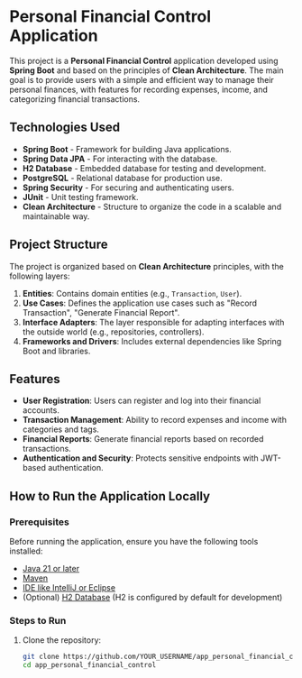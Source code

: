 # Personal Financial Control Application

This project is a **Personal Financial Control** application developed using **Spring Boot** and based on the principles of **Clean Architecture**. The main goal is to provide users with a simple and efficient way to manage their personal finances, with features for recording expenses, income, and categorizing financial transactions.

## Technologies Used

- **Spring Boot** - Framework for building Java applications.
- **Spring Data JPA** - For interacting with the database.
- **H2 Database** - Embedded database for testing and development.
- **PostgreSQL** - Relational database for production use.
- **Spring Security** - For securing and authenticating users.
- **JUnit** - Unit testing framework.
- **Clean Architecture** - Structure to organize the code in a scalable and maintainable way.

## Project Structure

The project is organized based on **Clean Architecture** principles, with the following layers:

1. **Entities**: Contains domain entities (e.g., `Transaction`, `User`).
2. **Use Cases**: Defines the application use cases such as "Record Transaction", "Generate Financial Report".
3. **Interface Adapters**: The layer responsible for adapting interfaces with the outside world (e.g., repositories, controllers).
4. **Frameworks and Drivers**: Includes external dependencies like Spring Boot and libraries.

## Features

- **User Registration**: Users can register and log into their financial accounts.
- **Transaction Management**: Ability to record expenses and income with categories and tags.
- **Financial Reports**: Generate financial reports based on recorded transactions.
- **Authentication and Security**: Protects sensitive endpoints with JWT-based authentication.

## How to Run the Application Locally

### Prerequisites

Before running the application, ensure you have the following tools installed:

- [Java 21 or later](https://adoptopenjdk.net/)
- [Maven](https://maven.apache.org/)
- [IDE like IntelliJ or Eclipse](https://www.jetbrains.com/idea/)
- (Optional) [H2 Database](https://www.h2database.com/) (H2 is configured by default for development)

### Steps to Run

1. Clone the repository:

   ```bash
   git clone https://github.com/YOUR_USERNAME/app_personal_financial_control.git
   cd app_personal_financial_control

